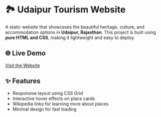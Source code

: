 # 🏞️ Udaipur Tourism Website

A static website that showcases the beautiful heritage, culture, and accommodation options in **Udaipur, Rajasthan**. This project is built using **pure HTML and CSS**, making it lightweight and easy to deploy.


## 🌐 Live Demo

[Visit the Website](https://udaipur-tourism.netlify.app/)

## ✨ Features

- Responsive layout using CSS Grid
- Interactive hover effects on place cards
- Wikipedia links for learning more about places
- Minimal design for fast loading
